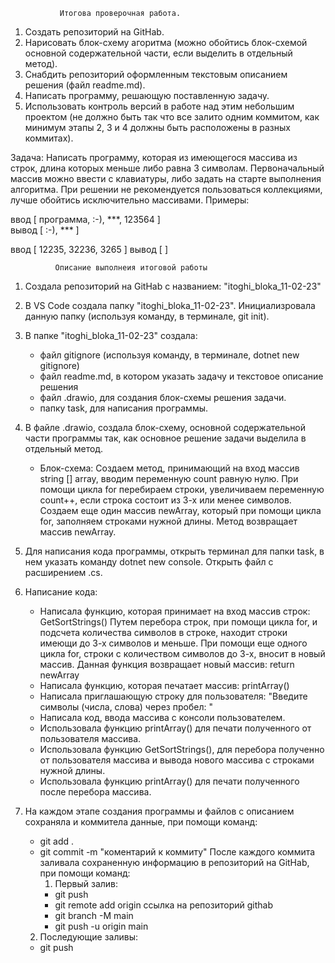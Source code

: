               Итогова проверочная работа.

1. Создать репозиторий на GitHab.
2. Нарисовать блок-схему агоритма (можно обойтись блок-схемой 
   основной содержательной части, если выделить в отдельный метод).
3. Снабдить репозиторий оформленным текстовым описанием решения (файл readme.md).
4. Написать программу, решающую поставленную задачу.
5. Использовать контроль версий в работе над этим небольшим проектом
   (не должно быть так что все залито одним коммитом, как минимум
   этапы 2, 3 и 4 должны быть расположены в разных коммитах).

Задача: Написать программу, которая из имеющегося массива из строк, 
        длина которых меньше либо равна 3 символам. Первоначальный 
        массив можно ввести с клавиатуры, либо задать на старте
        выполнения алгоритма. При решении не рекомендуется пользоваться
        коллекциями, лучше обойтись исключительно массивами.
Примеры:

ввод   [ программа, :-), ***, 123564 ]   
вывод  [ :-), *** ]  

ввод   [ 12235, 32236, 3265 ]
вывод  [  ]

              Описание выполнеия итоговой работы

1. Создала репозиторий на GitHab с названием: "itoghi_bloka_11-02-23"

2. В VS Code создала папку "itoghi_bloka_11-02-23". Инициализровала данную папку
   (используя команду, в терминале, git init).

3. В папке "itoghi_bloka_11-02-23" создала:
   * файл gitignore (используя команду, в терминале, dotnet new gitignore)
   * файл readme.md, в котором указать задачу и текстовое описание решения
   * файл .drawio, для создания блок-схемы решения задачи.
   * папку task, для написания программы.

4. В файле .drawio, создала блок-схему, основной содержательной части
   программы так, как основное решение задачи выделила в отдельный метод.
   
   * Блок-схема: Создаем метод, принимающий на вход массив string [] array, вводим переменную
   count равную нулю. При помощи цикла for перебираем строки, увеличиваем переменную count++,
   если строка состоит из 3-х или менее символов. 
   Создаем еще один массив newArray, который при помощи цикла for, заполняем строками нужной длины. 
   Метод возвращает массив newArray.

5. Для написания кода программы, открыть терминал для папки task, 
   в нем указать команду dotnet new console. Открыть файл с расширением .cs.

6. Написание кода:
    * Написала функцию, которая принимает на вход массив строк: GetSortStrings()
      Путем перебора строк, при помощи цикла for, и подсчета количества символов
      в строке, находит строки имеющи до 3-х символов и меньше. При помощи еще 
      одного цикла for, строки с количеством символов до 3-х, вносит в новый массив.
      Данная функция возвращает новый массив: return newArray
    * Написала функцию, которая печатает массив: printArray()
    * Написала приглашающую строку для пользователя: "Введите символы (числа, слова) через пробел: "
    * Написала код, ввода массива с консоли пользователем. 
    * Использовала функцию printArray() для печати полученного от пользователя массива.
    * Использовала функцию GetSortStrings(), для перебора полученно от пользователя массива
      и вывода нового массива с строками нужной длины.
    * Использовала функцию printArray() для печати полученного после перебора массива.

7. На каждом этапе создания программы и файлов с описанием сохраняла и коммитела данные,
   при помощи команд: 
   * git add .
   * git commit -m "коментарий к коммиту"
   После каждого коммита заливала сохраненную информацию в репозиторий на GitHab, при помощи
   команд:
     1. Первый залив:
      * git push
      * git remote add origin ссылка на репозиторий githab
      * git branch -M main
      * git push -u origin main
    2. Последующие заливы:
      * git push